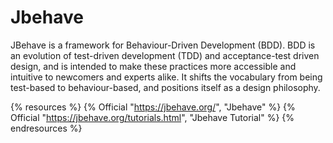 # Jbehave

JBehave is a framework for Behaviour-Driven Development (BDD). BDD is an evolution of test-driven development (TDD) and acceptance-test driven design, and is intended to make these practices more accessible and intuitive to newcomers and experts alike. It shifts the vocabulary from being test-based to behaviour-based, and positions itself as a design philosophy.

{% resources %}
  {% Official "https://jbehave.org/", "Jbehave" %}
  {% Official "https://jbehave.org/tutorials.html", "Jbehave Tutorial" %}
{% endresources %}